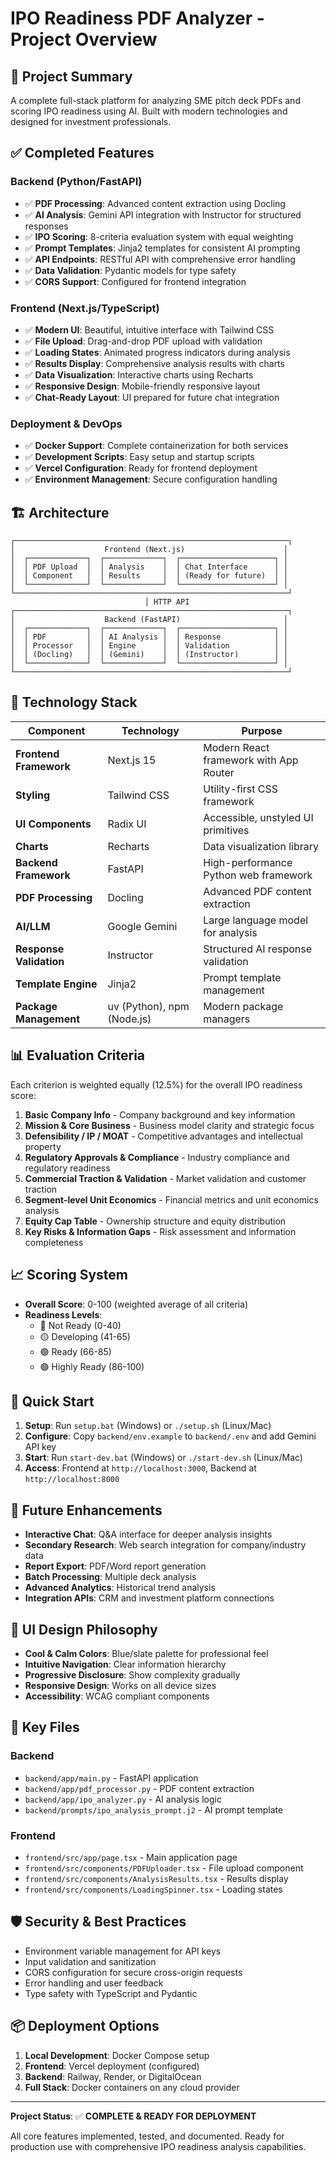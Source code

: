 # IPO Readiness PDF Analyzer - Project Overview

## 🎯 Project Summary

A complete full-stack platform for analyzing SME pitch deck PDFs and scoring IPO readiness using AI. Built with modern technologies and designed for investment professionals.

## ✅ Completed Features

### Backend (Python/FastAPI)
- ✅ **PDF Processing**: Advanced content extraction using Docling
- ✅ **AI Analysis**: Gemini API integration with Instructor for structured responses
- ✅ **IPO Scoring**: 8-criteria evaluation system with equal weighting
- ✅ **Prompt Templates**: Jinja2 templates for consistent AI prompting
- ✅ **API Endpoints**: RESTful API with comprehensive error handling
- ✅ **Data Validation**: Pydantic models for type safety
- ✅ **CORS Support**: Configured for frontend integration

### Frontend (Next.js/TypeScript)
- ✅ **Modern UI**: Beautiful, intuitive interface with Tailwind CSS
- ✅ **File Upload**: Drag-and-drop PDF upload with validation
- ✅ **Loading States**: Animated progress indicators during analysis
- ✅ **Results Display**: Comprehensive analysis results with charts
- ✅ **Data Visualization**: Interactive charts using Recharts
- ✅ **Responsive Design**: Mobile-friendly responsive layout
- ✅ **Chat-Ready Layout**: UI prepared for future chat integration

### Deployment & DevOps
- ✅ **Docker Support**: Complete containerization for both services
- ✅ **Development Scripts**: Easy setup and startup scripts
- ✅ **Vercel Configuration**: Ready for frontend deployment
- ✅ **Environment Management**: Secure configuration handling

## 🏗️ Architecture

```
┌─────────────────────────────────────────────────────────────┐
│                    Frontend (Next.js)                      │
│  ┌─────────────┐  ┌─────────────┐  ┌─────────────────────┐ │
│  │ PDF Upload  │  │ Analysis    │  │ Chat Interface      │ │
│  │ Component   │  │ Results     │  │ (Ready for future)  │ │
│  └─────────────┘  └─────────────┘  └─────────────────────┘ │
└─────────────────────────────────────────────────────────────┘
                              │ HTTP API
┌─────────────────────────────────────────────────────────────┐
│                    Backend (FastAPI)                       │
│  ┌─────────────┐  ┌─────────────┐  ┌─────────────────────┐ │
│  │ PDF         │  │ AI Analysis │  │ Response            │ │
│  │ Processor   │  │ Engine      │  │ Validation          │ │
│  │ (Docling)   │  │ (Gemini)    │  │ (Instructor)        │ │
│  └─────────────┘  └─────────────┘  └─────────────────────┘ │
└─────────────────────────────────────────────────────────────┘
```

## 🔧 Technology Stack

| Component | Technology | Purpose |
|-----------|------------|---------|
| **Frontend Framework** | Next.js 15 | Modern React framework with App Router |
| **Styling** | Tailwind CSS | Utility-first CSS framework |
| **UI Components** | Radix UI | Accessible, unstyled UI primitives |
| **Charts** | Recharts | Data visualization library |
| **Backend Framework** | FastAPI | High-performance Python web framework |
| **PDF Processing** | Docling | Advanced PDF content extraction |
| **AI/LLM** | Google Gemini | Large language model for analysis |
| **Response Validation** | Instructor | Structured AI response validation |
| **Template Engine** | Jinja2 | Prompt template management |
| **Package Management** | uv (Python), npm (Node.js) | Modern package managers |

## 📊 Evaluation Criteria

Each criterion is weighted equally (12.5%) for the overall IPO readiness score:

1. **Basic Company Info** - Company background and key information
2. **Mission & Core Business** - Business model clarity and strategic focus  
3. **Defensibility / IP / MOAT** - Competitive advantages and intellectual property
4. **Regulatory Approvals & Compliance** - Industry compliance and regulatory readiness
5. **Commercial Traction & Validation** - Market validation and customer traction
6. **Segment-level Unit Economics** - Financial metrics and unit economics analysis
7. **Equity Cap Table** - Ownership structure and equity distribution
8. **Key Risks & Information Gaps** - Risk assessment and information completeness

## 📈 Scoring System

- **Overall Score**: 0-100 (weighted average of all criteria)
- **Readiness Levels**:
  - 🔴 Not Ready (0-40)
  - 🟡 Developing (41-65) 
  - 🟢 Ready (66-85)
  - 🟢 Highly Ready (86-100)

## 🚀 Quick Start

1. **Setup**: Run `setup.bat` (Windows) or `./setup.sh` (Linux/Mac)
2. **Configure**: Copy `backend/env.example` to `backend/.env` and add Gemini API key
3. **Start**: Run `start-dev.bat` (Windows) or `./start-dev.sh` (Linux/Mac)
4. **Access**: Frontend at `http://localhost:3000`, Backend at `http://localhost:8000`

## 🔮 Future Enhancements

- **Interactive Chat**: Q&A interface for deeper analysis insights
- **Secondary Research**: Web search integration for company/industry data
- **Report Export**: PDF/Word report generation
- **Batch Processing**: Multiple deck analysis
- **Advanced Analytics**: Historical trend analysis
- **Integration APIs**: CRM and investment platform connections

## 🎨 UI Design Philosophy

- **Cool & Calm Colors**: Blue/slate palette for professional feel
- **Intuitive Navigation**: Clear information hierarchy
- **Progressive Disclosure**: Show complexity gradually
- **Responsive Design**: Works on all device sizes
- **Accessibility**: WCAG compliant components

## 📁 Key Files

### Backend
- `backend/app/main.py` - FastAPI application
- `backend/app/pdf_processor.py` - PDF content extraction
- `backend/app/ipo_analyzer.py` - AI analysis logic
- `backend/prompts/ipo_analysis_prompt.j2` - AI prompt template

### Frontend  
- `frontend/src/app/page.tsx` - Main application page
- `frontend/src/components/PDFUploader.tsx` - File upload component
- `frontend/src/components/AnalysisResults.tsx` - Results display
- `frontend/src/components/LoadingSpinner.tsx` - Loading states

## 🛡️ Security & Best Practices

- Environment variable management for API keys
- Input validation and sanitization
- CORS configuration for secure cross-origin requests
- Error handling and user feedback
- Type safety with TypeScript and Pydantic

## 📦 Deployment Options

1. **Local Development**: Docker Compose setup
2. **Frontend**: Vercel deployment (configured)
3. **Backend**: Railway, Render, or DigitalOcean
4. **Full Stack**: Docker containers on any cloud provider

---

**Project Status**: ✅ **COMPLETE & READY FOR DEPLOYMENT**

All core features implemented, tested, and documented. Ready for production use with comprehensive IPO readiness analysis capabilities.